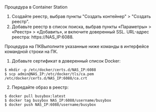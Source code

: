 Процедура в Container Station

1. Создайте реестр, выбрав пункты "Создать контейнер" > "Создать реестр".
2. Добавьте реестр в список поиска, выбрав пункты «Параметры» > «Реестр» > «Добавить», и включите доверенный SSL. URL-адрес реестра: https://NAS_IP:6088.

Процедура на ПКВыполните указанные ниже команды в интерфейсе командной строки на ПК.
1. Добавьте сертификат в доверенный список Docker:
```
$ mkdir -p /etc/docker/certs.d/NAS_IP:6088
$ scp admin@NAS_IP:/etc/docker/tls/ca.pem /etc/docker/certs.d/NAS_IP:6088/ca.crt
```
2. Передайте образ в реестр:
```
$ docker pull busybox:latest
$ docker tag busybox NAS_IP:6088/username/busybox
$ docker push NAS_IP:6088/username/busybox
```

